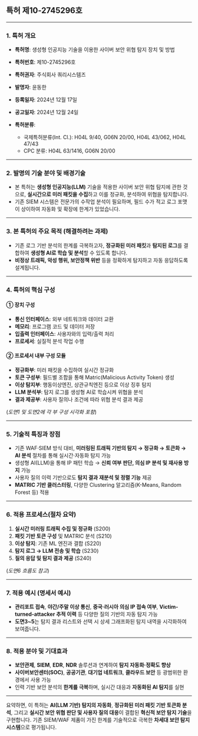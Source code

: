 ## 특허 제10-2745296호

---

### 1. 특허 개요

* **특허명**: 생성형 인공지능 기술을 이용한 사이버 보안 위협 탐지 장치 및 방법
* **특허번호**: 제10-2745296호
* **특허권자**: 주식회사 쿼리시스템즈
* **발명자**: 윤동한
* **등록일자**: 2024년 12월 17일
* **공고일자**: 2024년 12월 24일
* **특허분류**:

  * 국제특허분류(Int. Cl.): H04L 9/40, G06N 20/00, H04L 43/062, H04L 47/43
  * CPC 분류: H04L 63/1416, G06N 20/00

---

### 2. 발명의 기술 분야 및 배경기술

* 본 특허는 **생성형 인공지능(LLM)** 기술을 적용한 사이버 보안 위협 탐지에 관한 것으로, **실시간으로 미러 패킷을 수집**하고 이를 정규화, 분석하여 위협을 탐지합니다.
* 기존 SIEM 시스템은 전문가의 수작업 분석이 필요하며, 필드 수가 적고 로그 포맷이 상이하여 자동화 및 확장에 한계가 있었습니다.

---

### 3. 본 특허의 주요 목적 (해결하려는 과제)

* 기존 로그 기반 분석의 한계를 극복하고자, **정규화된 미러 패킷**과 **탐지된 로그**를 결합하여 **생성형 AI로 학습 및 분석**할 수 있도록 합니다.
* **비정상 트래픽, 악성 행위, 보안정책 위반** 등을 정확하게 탐지하고 자동 응답하도록 설계됩니다.

---

### 4. 특허의 핵심 구성

#### ① 장치 구성

* **통신 인터페이스**: 외부 네트워크와 데이터 교환
* **메모리**: 프로그램 코드 및 데이터 저장
* **입출력 인터페이스**: 사용자와의 입력/출력 처리
* **프로세서**: 실질적 분석 작업 수행

#### ② 프로세서 내부 구성 모듈

* **정규화부**: 미러 패킷을 수집하여 실시간 정규화
* **토큰 구성부**: 필드별 조합을 통해 Matric(Malicious Activity Token) 생성
* **이상 탐지부**: 행동이상엔진, 상관규칙엔진 등으로 이상 징후 탐지
* **LLM 분석부**: 탐지 로그를 생성형 AI로 학습시켜 위협을 분석
* **결과 제공부**: 사용자 질의나 조건에 따라 위협 분석 결과 제공

(*도면1 및 도면2에 각 부 구성 시각화 포함*)

---

### 5. 기술적 특징과 장점

* 기존 WAF·SIEM 방식 대비, **미러링된 트래픽 기반의 탐지 → 정규화 → 토큰화 → AI 분석** 절차를 통해 실시간·자동화 탐지 가능
* 생성형 AI(LLM)을 통해 IP 패턴 학습 → **신뢰 여부 판단, 의심 IP 분석 및 재사용 방지** 가능
* 사용자 질의 이력 기반으로도 **탐지 결과 재분석 및 정렬 기능** 제공
* **MATRIC 기반 클러스터링**, 다양한 Clustering 알고리즘(K-Means, Random Forest 등) 적용

---

### 6. 적용 프로세스(절차 요약)

1. **실시간 미러링 트래픽 수집 및 정규화** (S200)
2. **패킷 기반 토큰 구성** 및 MATRIC 분석 (S210)
3. **이상 탐지**: 기존 ML 엔진과 결합 (S220)
4. **탐지 로그 → LLM 전송 및 학습** (S230)
5. **질의 응답 및 탐지 결과 제공** (S240)

(*도면6 흐름도 참고*)

---

### 7. 적용 예시 (명세서 예시)

* **관리포트 접속**, **야간/주말 이상 통신**, **중국·러시아 의심 IP 접속 여부**, **Victim-turned-attacker 추적 이력** 등 다양한 질의 기반의 자동 탐지 가능
* **도면3\~5**는 탐지 결과 리스트와 선택 시 상세 그래프화된 탐지 내역을 시각화하여 보여줍니다.

---

### 8. 적용 분야 및 기대효과

* **보안관제**, **SIEM**, **EDR**, **NDR** 솔루션과 연계하여 **탐지 자동화·정확도 향상**
* **사이버보안센터(SOC)**, **공공기관**, **대기업 네트워크**, **클라우드 보안** 등 광범위한 환경에서 사용 가능
* 인력 기반 보안 분석의 **한계를 극복**하며, 실시간 대응과 **자동화된 AI 탐지**를 실현

---

요약하면, 이 특허는 **AI(LLM 기반) 탐지의 자동화**, **정규화된 미러 패킷 기반 토큰화 분석**, 그리고 **실시간 보안 위협 판단 및 사용자 질의 대응**이 결합된 **혁신적 보안 탐지 기술**을 구현합니다. 기존 SIEM/WAF 제품이 가진 한계를 기술적으로 극복한 **차세대 보안 탐지 시스템**으로 평가됩니다.
